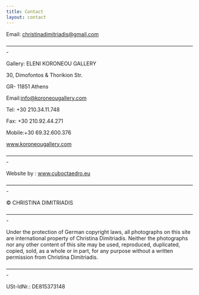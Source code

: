 ```yaml
---
title: Contact
layout: contact
---
```

Email: christinadimitriadis@gmail.com

————————————————————————————————————-

Gallery: ELENI KORONEOU GALLERY

30, Dimofontos & Thorikion Str.

GR- 11851 Athens

Email:info@koroneougallery.com

Tel: +30 210.34.11.748

Fax: +30 210.92.44.271

Mobile:+30 69.32.600.376

www.koroneougallery.com

————————————————————————————————————-

Website by : www.cuboctaedro.eu

————————————————————————————————————-

© CHRISTINA DIMITRIADIS

————————————————————————————————————-

Under the protection of German copyright laws, all photographs on this site are international property of Christina Dimitriadis. Neither the photographs nor any other content of this site may be used, reproduced, duplicated, copied, sold, as a whole or in part, for any purpose without a written permission from Christina Dimitriadis.

————————————————————————————————————-

USt-IdNr.: DE815373148